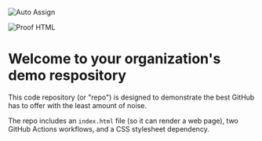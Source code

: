 ![Auto Assign](https://github.com/union-dev-br/demo-repository/actions/workflows/auto-assign.yml/badge.svg)

![Proof HTML](https://github.com/union-dev-br/demo-repository/actions/workflows/proof-html.yml/badge.svg)

# Welcome to your organization's demo respository
This code repository (or "repo") is designed to demonstrate the best GitHub has to offer with the least amount of noise.

The repo includes an `index.html` file (so it can render a web page), two GitHub Actions workflows, and a CSS stylesheet dependency.
